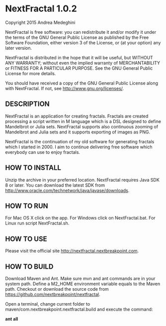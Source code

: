 # NextFractal 1.0.2

Copyright 2015 Andrea Medeghini

NextFractal is free software: you can redistribute it and/or modify it under the terms of the GNU General Public License as published by the Free Software Foundation, either version 3 of the License, or (at your option) any later version.

NextFractal is distributed in the hope that it will be useful, but WITHOUT ANY WARRANTY; without even the implied warranty of MERCHANTABILITY or FITNESS FOR A PARTICULAR PURPOSE. See the GNU General Public License for more details.

You should have received a copy of the GNU General Public License along with NextFractal. If not, see http://www.gnu.org/licenses/.


## DESCRIPTION

NextFractal is an application for creating fractals. Fractals are created processing a script written in M language which is a DSL designed to define Mandelbrot or Julia sets. NextFractal supports also continuous zooming of Mandelbrot and Julia sets and it supports exporting of images as PNG.

NextFractal is the continuation of my old software for generating fractals which I started in 2000. I aim to continue delivering free software which everybody can use to enjoy fractals.


## HOW TO INSTALL

Unzip the archive in your preferred location. NextFractal requires Java SDK 8 or later. You can download the latest SDK from http://www.oracle.com/technetwork/java/javase/downloads.


## HOW TO RUN

For Mac OS X click on the app. For Windows click on NextFractal.bat. For Linux run script NextFractal.sh.


## HOW TO USE

Please visit the official site http://nextfractal.nextbreakpoint.com.


## HOW TO BUILD

Download Maven and Ant. Make sure mvn and ant commands are in your system path. Define a M2_HOME environment variable equals to the Maven path. Checkout or download the source code from https://github.com/nextbreakpoint/nextfractal.

Open a terminal, change current folder to maven/com.nextbreakpoint.nextfractal.build and execute the command:

**ant all**
